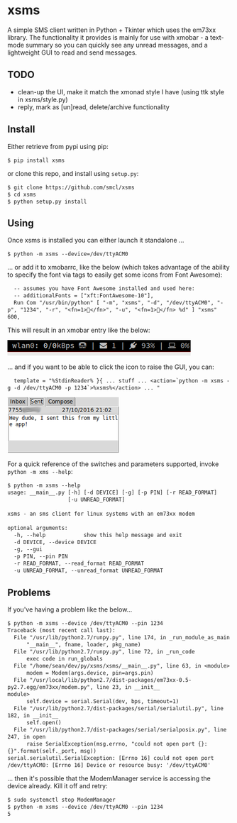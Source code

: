# xsms

A simple SMS client written in Python + Tkinter which uses the em73xx library. The functionality it provides is mainly for use with xmobar - a text-mode summary so you can quickly see any unread messages, and a lightweight GUI to read and send messages.

## TODO

* clean-up the UI, make it match the xmonad style I have (using ttk style in xsms/style.py)
* reply, mark as [un]read, delete/archive functionality

## Install

Either retrieve from pypi using pip:

```
$ pip install xsms
```

or clone this repo, and install using `setup.py`:
```
$ git clone https://github.com/smcl/xsms
$ cd xsms
$ python setup.py install
```


## Using

Once xsms is installed you can either launch it standalone ...

```
$ python -m xsms --device=/dev/ttyACM0
```

... or add it to xmobarrc, like the below (which takes advantage of the ability to specify the font via <fn> tags to easily get some icons from Font Awesome):

```
  -- assumes you have Font Awesome installed and used here:
  -- additionalFonts = ["xft:FontAwesome-10"],
  Run Com "/usr/bin/python" [ "-m", "xsms", "-d", "/dev/ttyACM0", "-p", "1234", "-r", "<fn=1></fn>", "-u", "<fn=1></fn> %d" ] "xsms" 600,
```

This will result in an xmobar entry like the below:

![xsms-xmobar.png](xsms-xmobar.png?raw=true)

... and if you want to be able to click the icon to raise the GUI, you can:
```
  template = "%StdinReader% }{ ... stuff ... <action=`python -m xsms -g -d /dev/ttyACM0 -p 1234`>%xsms%</action> ... "
```

![xsms-outbox.png](xsms-outbox.png?raw=true)

For a quick reference of the switches and parameters supported, invoke `python -m xms --help`:
```
$ python -m xsms --help
usage: __main__.py [-h] [-d DEVICE] [-g] [-p PIN] [-r READ_FORMAT]
                   [-u UNREAD_FORMAT]

xsms - an sms client for linux systems with an em73xx modem

optional arguments:
  -h, --help            show this help message and exit
  -d DEVICE, --device DEVICE
  -g, --gui
  -p PIN, --pin PIN
  -r READ_FORMAT, --read_format READ_FORMAT
  -u UNREAD_FORMAT, --unread_format UNREAD_FORMAT
```

## Problems

If you've having a problem like the below...

```
$ python -m xsms --device /dev/ttyACM0 --pin 1234
Traceback (most recent call last):
  File "/usr/lib/python2.7/runpy.py", line 174, in _run_module_as_main
      "__main__", fname, loader, pkg_name)
  File "/usr/lib/python2.7/runpy.py", line 72, in _run_code
      exec code in run_globals
  File "/home/sean/dev/py/xsms/xsms/__main__.py", line 63, in <module>
      modem = Modem(args.device, pin=args.pin)
  File "/usr/local/lib/python2.7/dist-packages/em73xx-0.5-py2.7.egg/em73xx/modem.py", line 23, in __init__
module>
      self.device = serial.Serial(dev, bps, timeout=1)
  File "/usr/lib/python2.7/dist-packages/serial/serialutil.py", line 182, in __init__
      self.open()
  File "/usr/lib/python2.7/dist-packages/serial/serialposix.py", line 247, in open
      raise SerialException(msg.errno, "could not open port {}: {}".format(self._port, msg))
serial.serialutil.SerialException: [Errno 16] could not open port /dev/ttyACM0: [Errno 16] Device or resource busy: '/dev/ttyACM0'
```

... then it's possible that the ModemManager service is accessing the device already. Kill it off and retry:

```
$ sudo systemctl stop ModemManager
$ python -m xsms --device /dev/ttyACM0 --pin 1234
5
```
